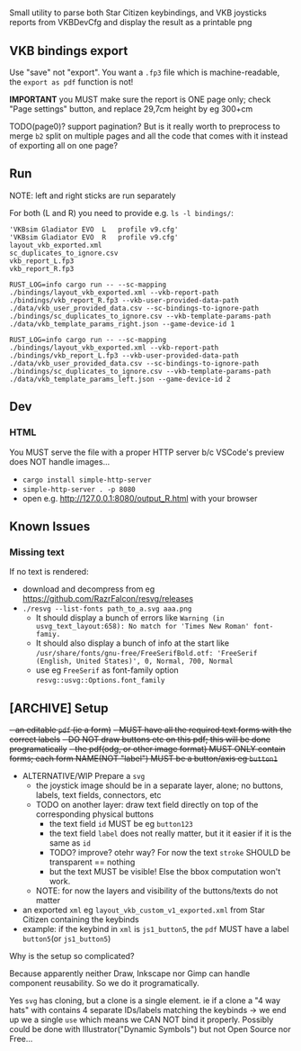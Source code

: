 #

Small utility to parse both Star Citizen keybindings, and VKB joysticks reports from VKBDevCfg and display the result as a printable png

## VKB bindings export

Use "save" not "export". You want a `.fp3` file which is machine-readable, the `export as pdf` function is not!

**IMPORTANT** you MUST make sure the report is ONE page only; check "Page settings" button, and replace 29,7cm height by eg 300+cm

TODO(page0)? support pagination? But is it really worth to preprocess to merge `b2` split on multiple pages and all the code that comes with it instead of exporting all on one page?

## Run

NOTE: left and right sticks are run separately

For both (L and R) you need to provide e.g. `ls -l bindings/`:

```
'VKBsim Gladiator EVO  L   profile v9.cfg'
'VKBsim Gladiator EVO  R   profile v9.cfg'
layout_vkb_exported.xml
sc_duplicates_to_ignore.csv
vkb_report_L.fp3
vkb_report_R.fp3
```

`RUST_LOG=info cargo run -- --sc-mapping ./bindings/layout_vkb_exported.xml --vkb-report-path ./bindings/vkb_report_R.fp3 --vkb-user-provided-data-path ./data/vkb_user_provided_data.csv --sc-bindings-to-ignore-path ./bindings/sc_duplicates_to_ignore.csv --vkb-template-params-path ./data/vkb_template_params_right.json --game-device-id 1`

`RUST_LOG=info cargo run -- --sc-mapping ./bindings/layout_vkb_exported.xml --vkb-report-path ./bindings/vkb_report_L.fp3 --vkb-user-provided-data-path ./data/vkb_user_provided_data.csv --sc-bindings-to-ignore-path ./bindings/sc_duplicates_to_ignore.csv --vkb-template-params-path ./data/vkb_template_params_left.json --game-device-id 2`

## Dev

### HTML

You MUST serve the file with a proper HTTP server b/c VSCode's preview does NOT handle images...

- `cargo install simple-http-server`
- `simple-http-server . -p 8080`
- open e.g. http://127.0.0.1:8080/output_R.html with your browser

## Known Issues

### Missing text

If no text is rendered:

- download and decompress from eg https://github.com/RazrFalcon/resvg/releases
- `./resvg --list-fonts path_to_a.svg aaa.png`
  - It should display a bunch of errors like `Warning (in usvg_text_layout:658): No match for 'Times New Roman' font-famiy.`
  - It should also display a bunch of info at the start like `/usr/share/fonts/gnu-free/FreeSerifBold.otf: 'FreeSerif (English, United States)', 0, Normal, 700, Normal`
  - use eg `FreeSerif` as font-family option `resvg::usvg::Options.font_family`

## [ARCHIVE] Setup

~~- an editable `pdf` (ie a form)~~
  ~~- MUST have all the required text forms with the correct labels~~
  ~~- DO NOT draw buttons etc on this pdf; this will be done programatically~~
  ~~- the pdf(odg, or other image format) MUST ONLY contain forms; each form NAME(NOT "label") MUST be a button/axis eg `button1`~~
- ALTERNATIVE/WIP Prepare a `svg`
  - the joystick image should be in a separate layer, alone; no buttons, labels, text fields, connectors, etc
  - TODO on another layer: draw text field directly on top of the corresponding physical buttons
    - the text field `id` MUST be eg `button123`
    - the text field `label` does not really matter, but it it easier if it is the same as `id`
    - TODO? improve? otehr way? For now the text `stroke` SHOULD be transparent == nothing
    - but the text MUST be visible! Else the bbox computation won't work.
  - NOTE: for now the layers and visibility of the buttons/texts do not matter
- an exported `xml` eg `layout_vkb_custom_v1_exported.xml` from Star Citizen containing the keybinds
- example: if the keybind in `xml` is `js1_button5`, the `pdf` MUST have a label `button5`(or `js1_button5`)

Why is the setup so complicated?

Because apparently neither Draw, Inkscape nor Gimp can handle component reusability.
So we do it programatically.

Yes `svg` has cloning, but a clone is a single element.
ie if a clone a "4 way hats" with contains 4 separate IDs/labels matching the keybinds -> we end up we a single `use`
which means we CAN NOT bind it properly.
Possibly could be done with Illustrator("Dynamic Symbols") but not Open Source nor Free...